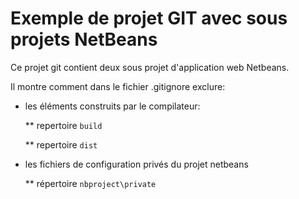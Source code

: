 # Exemple de projet GIT avec sous projets NetBeans

Ce projet git contient deux sous projet d'application web Netbeans.

Il montre comment dans le fichier .gitignore exclure:

* les éléments construits par le compilateur:

  ** repertoire `build`
  
  ** repertoire `dist`
  
* les fichiers de configuration privés du projet netbeans

  ** répertoire `nbproject\private`
  
 
